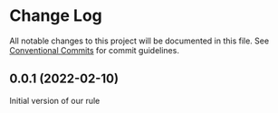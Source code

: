 # Change Log

All notable changes to this project will be documented in this file.
See [Conventional Commits](https://conventionalcommits.org) for commit guidelines.


## 0.0.1 (2022-02-10)

Initial version of our rule
